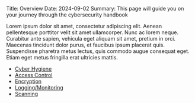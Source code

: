 Title: Overview
Date: 2024-09-02
Summary: This page will guide you on your journey through the cybersecurity handbook

Lorem ipsum dolor sit amet, consectetur adipiscing elit. Aenean pellentesque porttitor velit sit amet ullamcorper. Nunc ac lorem neque. Curabitur ante sapien, vehicula eget aliquam sit amet, pretium in orci. Maecenas tincidunt dolor purus, et faucibus ipsum placerat quis. Suspendisse pharetra metus lectus, quis commodo augue consequat eget. Etiam eget metus fringilla erat ultricies mattis.

- [Cyber Hygiene]({filename}/cyber-hygiene.md)
- [Access Control]({filename}/access-control.md)
- [Encryption]({filename}/encryption.md)
- [Logging/Monitoring]({filename}/logging-monitoring.md)
- [Scanning]({filename}/scanning.md)